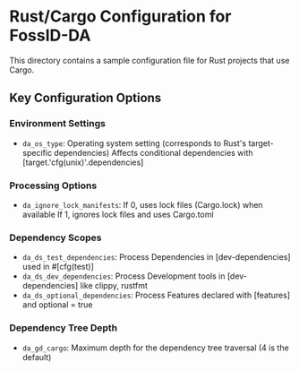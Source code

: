 # Rust/Cargo Configuration for FossID-DA

This directory contains a sample configuration file for Rust projects that use Cargo.

## Key Configuration Options

### Environment Settings
- `da_os_type`: Operating system setting (corresponds to Rust's target-specific dependencies)
  Affects conditional dependencies with [target.'cfg(unix)'.dependencies]

### Processing Options
- `da_ignore_lock_manifests`: If 0, uses lock files (Cargo.lock) when available
  If 1, ignores lock files and uses Cargo.toml

### Dependency Scopes
- `da_ds_test_dependencies`: Process Dependencies in [dev-dependencies] used in #[cfg(test)]
- `da_ds_dev_dependencies`: Process Development tools in [dev-dependencies] like clippy, rustfmt
- `da_ds_optional_dependencies`: Process Features declared with [features] and optional = true

### Dependency Tree Depth
- `da_gd_cargo`: Maximum depth for the dependency tree traversal (4 is the default)